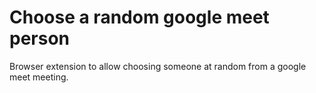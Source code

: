 # Choose a random google meet person
Browser extension to allow choosing someone at random from a google meet meeting.
